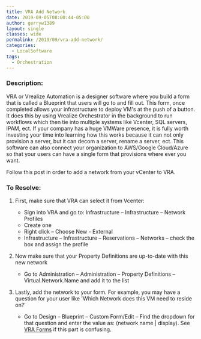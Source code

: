```yaml
---
title: VRA Add Network
date: 2019-09-05T08:00:44-05:00
author: gerryw1389
layout: single
classes: wide
permalink: /2019/09/vra-add-network/
categories:
  - LocalSoftware
tags:
  - Orchestration
---
```

<!--more-->

### Description:
VRA or Vrealize Automation is a designer software where you build a form that is called a Blueprint that users will go to and fill out. This form, once completed allows your infrastructure to deploy VM's at the push of a button. It does this by using Vrealize Orchestrator in the background to run workflows which then tie into multiple systems like Vcenter, SQL servers, IPAM, ect. If your company has a huge VMWare presence, it is fully worth investing your time into learning how this works because it can not only provision a server, but it can decom a server, rename a server, ect. This software can also connect your organization to AWS/Google Cloud/Azure so that your users can have a single form that provisions where ever you want.

Follow this post in order to add a network from your vCenter to VRA.

### To Resolve:

1. First, make sure that VRA can select it from Vcenter:
   - Sign into VRA and go to: Infrastructure – Infrastructure – Network Profiles
   - Create one
   - Right click – Choose New - External
   - Infrastructure – Infrastructure – Reservations – Networks – check the box and assign the profile

2. Now make sure that your Property Definitions are up-to-date with this new network
   - Go to Administration – Administration – Property Definitions – Virtual.Network.Name and add it to the list

3. Lastly, add the network to your form. For example, you may have a question for your user like 'Which Network does this VM need to reside on?'
   - Go to Design – Blueprint – Custom Form/Edit – Find the dropdown for that question and enter the value as: (network name | display). See [VRA Forms](https://automationadmin.com/2019/09/vra-forms/) if this part is confusing.
